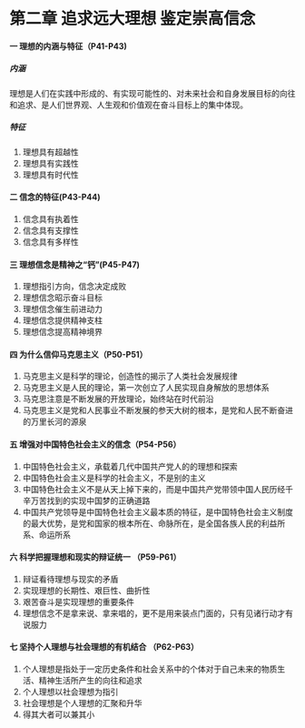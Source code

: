 # 第二章 追求远大理想 鉴定崇高信念

#### 一 理想的内涵与特征（P41-P43)

##### 内涵

理想是人们在实践中形成的、有实现可能性的、对未来社会和自身发展目标的向往和追求、是人们世界观、人生观和价值观在奋斗目标上的集中体现。

##### 特征

1. 理想具有超越性
2. 理想具有实践性
3. 理想具有时代性



#### 二 信念的特征(P43-P44)

1. 信念具有执着性
2. 信念具有支撑性
3. 信念具有多样性



#### 三 理想信念是精神之“钙”(P45-P47)

1. 理想指引方向，信念决定成败
2. 理想信念昭示奋斗目标
3. 理想信念催生前进动力
4. 理想信念提供精神支柱
5. 理想信念提高精神境界

#### 四 为什么信仰马克思主义（P50-P51）

1. 马克思主义是科学的理论，创造性的揭示了人类社会发展规律
2. 马克思主义是人民的理论，第一次创立了人民实现自身解放的思想体系
3. 马克思注意是不断发展的开放理论，始终站在时代前沿
4. 马克思主义是党和人民事业不断发展的参天大树的根本，是党和人民不断奋进的万里长河的源泉



#### 五 增强对中国特色社会主义的信念（P54-P56）

1. 中国特色社会主义，承载着几代中国共产党人的的理想和探索
2. 中国特色社会主义是科学的社会主义，不是别的主义
3. 中国特色社会主义不是从天上掉下来的，而是中国共产党带领中国人民历经千辛万苦找到的实现中国梦的正确道路
4. 中国共产党领导是中国特色社会主义最本质的特征，是中国特色社会主义制度的最大优势，是党和国家的根本所在、命脉所在，是全国各族人民的利益所系、命运所系



#### 六 科学把握理想和现实的辩证统一 （P59-P61）

1. 辩证看待理想与现实的矛盾
2. 实现理想的长期性、艰巨性、曲折性
3. 艰苦奋斗是实现理想的重要条件
4. 理想信念不是拿来说、拿来唱的，更不是用来装点门面的，只有见诸行动才有说服力



#### 七 坚持个人理想与社会理想的有机结合 （P62-P63）

1. 个人理想是指处于一定历史条件和社会关系中的个体对于自己未来的物质生活、精神生活所产生的向往和追求
2. 个人理想以社会理想为指引
3. 社会理想是个人理想的汇聚和升华
4. 得其大者可以兼其小



